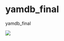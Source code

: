 # yamdb_final
yamdb_final

![](https://github.com/vladkataev/yamdb_final/actions/workflows/yamdb_workflow/badge.svg)